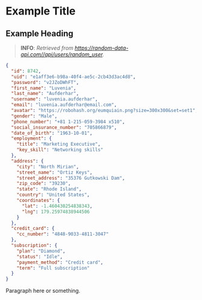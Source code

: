 # Example Title

## Example Heading

<!-- markdown-toolkit:#example -->
> **INFO**: _Retrieved from https://random-data-api.com//api/users/random_user._


```json
{
  "id": 8742,
  "uid": "e1aff3e6-b98a-40f4-ae5c-2cb43d3ac4d8",
  "password": "v2JZoDWhFT",
  "first_name": "Luvenia",
  "last_name": "Aufderhar",
  "username": "luvenia.aufderhar",
  "email": "luvenia.aufderhar@email.com",
  "avatar": "https://robohash.org/eumquiain.png?size=300x300&set=set1",
  "gender": "Male",
  "phone_number": "+81 1-215-059-3984 x510",
  "social_insurance_number": "705866879",
  "date_of_birth": "1963-10-01",
  "employment": {
    "title": "Marketing Executive",
    "key_skill": "Networking skills"
  },
  "address": {
    "city": "North Mirian",
    "street_name": "Ortiz Keys",
    "street_address": "35376 Gutkowski Dam",
    "zip_code": "39230",
    "state": "Rhode Island",
    "country": "United States",
    "coordinates": {
      "lat": -1.460430254838343,
      "lng": 179.25974838944506
    }
  },
  "credit_card": {
    "cc_number": "4848-9033-4811-3047"
  },
  "subscription": {
    "plan": "Diamond",
    "status": "Idle",
    "payment_method": "Credit card",
    "term": "Full subscription"
  }
}
```
<!-- markdown-toolkit:#example -->

Paragraph here or something.